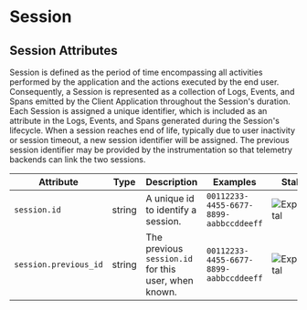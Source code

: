 
<!--- Hugo front matter used to generate the website version of this page:
--->

<!-- NOTE: THIS FILE IS AUTOGENERATED. DO NOT EDIT BY HAND. -->
<!-- see templates/registry/markdown/attribute_namespace.md.j2 -->

# Session



## Session Attributes

Session is defined as the period of time encompassing all activities performed by the application and the actions executed by the end user.
Consequently, a Session is represented as a collection of Logs, Events, and Spans emitted by the Client Application throughout the Session's duration. Each Session is assigned a unique identifier, which is included as an attribute in the Logs, Events, and Spans generated during the Session's lifecycle.
When a session reaches end of life, typically due to user inactivity or session timeout, a new session identifier will be assigned. The previous session identifier may be provided by the instrumentation so that telemetry backends can link the two sessions.


| Attribute  | Type | Description  | Examples  | Stability |
|---|---|---|---|---|
| `session.id` | string | A unique id to identify a session. | `00112233-4455-6677-8899-aabbccddeeff` | ![Experimental](https://img.shields.io/badge/-experimental-blue) |
| `session.previous_id` | string | The previous `session.id` for this user, when known. | `00112233-4455-6677-8899-aabbccddeeff` | ![Experimental](https://img.shields.io/badge/-experimental-blue) |



